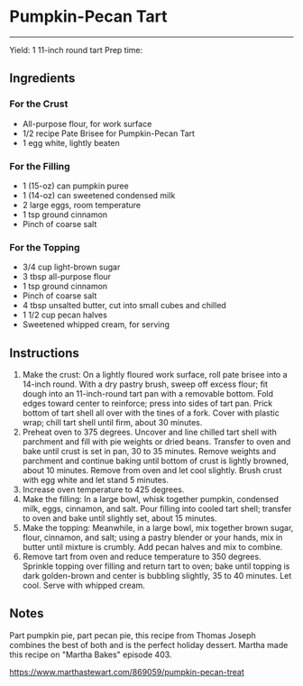 # Pumpkin-Pecan Tart
---
Yield: 1 11-inch round tart
Prep time:

## Ingredients
### For the Crust
- All-purpose flour, for work surface
- 1/2 recipe Pate Brisee for Pumpkin-Pecan Tart
- 1 egg white, lightly beaten

### For the Filling
- 1 (15-oz) can pumpkin puree
- 1 (14-oz) can sweetened condensed milk
- 2 large eggs, room temperature
- 1 tsp ground cinnamon
- Pinch of coarse salt

### For the Topping
- 3/4 cup light-brown sugar
- 3 tbsp all-purpose flour
- 1 tsp ground cinnamon
- Pinch of coarse salt
- 4 tbsp unsalted butter, cut into small cubes and chilled
- 1 1/2 cup pecan halves
- Sweetened whipped cream, for serving

## Instructions
1. Make the crust: On a lightly floured work surface, roll pate brisee into a 14-inch round. With a dry pastry brush, sweep off excess flour; fit dough into an 11-inch-round tart pan with a removable bottom. Fold edges toward center to reinforce; press into sides of tart pan. Prick bottom of tart shell all over with the tines of a fork. Cover with plastic wrap; chill tart shell until firm, about 30 minutes.
2. Preheat oven to 375 degrees. Uncover and line chilled tart shell with parchment and fill with pie weights or dried beans. Transfer to oven and bake until crust is set in pan, 30 to 35 minutes. Remove weights and parchment and continue baking until bottom of crust is lightly browned, about 10 minutes. Remove from oven and let cool slightly. Brush crust with egg white and let stand 5 minutes.
3. Increase oven temperature to 425 degrees.
4. Make the filling: In a large bowl, whisk together pumpkin, condensed milk, eggs, cinnamon, and salt. Pour filling into cooled tart shell; transfer to oven and bake until slightly set, about 15 minutes.
5. Make the topping: Meanwhile, in a large bowl, mix together brown sugar, flour, cinnamon, and salt; using a pastry blender or your hands, mix in butter until mixture is crumbly. Add pecan halves and mix to combine.
6. Remove tart from oven and reduce temperature to 350 degrees. Sprinkle topping over filling and return tart to oven; bake until topping is dark golden-brown and center is bubbling slightly, 35 to 40 minutes. Let cool. Serve with whipped cream.

## Notes

Part pumpkin pie, part pecan pie, this recipe from Thomas Joseph combines the best of both and is the perfect holiday dessert. Martha made this recipe on "Martha Bakes" episode 403.

https://www.marthastewart.com/869059/pumpkin-pecan-treat
